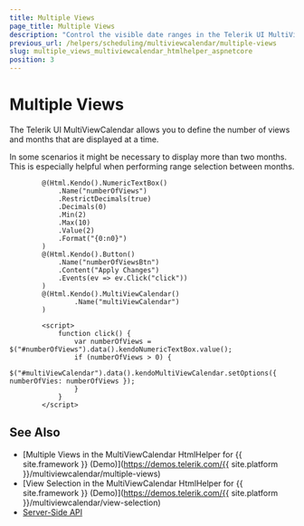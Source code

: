 ```yaml
---
title: Multiple Views
page_title: Multiple Views
description: "Control the visible date ranges in the Telerik UI MultiViewCalendar and manage the number of its horizontally rendered views."
previous_url: /helpers/scheduling/multiviewcalendar/multiple-views
slug: multiple_views_multiviewcalendar_htmlhelper_aspnetcore
position: 3
---
```


# Multiple Views

The Telerik UI MultiViewCalendar allows you to define the number of views and months that are displayed at a time.

In some scenarios it might be necessary to display more than two months. This is especially helpful when performing range selection between months.

```Razor
        @(Html.Kendo().NumericTextBox()
            .Name("numberOfViews")
            .RestrictDecimals(true)
            .Decimals(0)
            .Min(2)
            .Max(10)
            .Value(2)
            .Format("{0:n0}")
        )
        @(Html.Kendo().Button()
            .Name("numberOfViewsBtn")
            .Content("Apply Changes")
            .Events(ev => ev.Click("click"))
        )
        @(Html.Kendo().MultiViewCalendar()
                .Name("multiViewCalendar")
        )

        <script>
            function click() {
                var numberOfViews = $("#numberOfViews").data().kendoNumericTextBox.value();
                if (numberOfViews > 0) {
                    $("#multiViewCalendar").data().kendoMultiViewCalendar.setOptions({ numberOfVies: numberOfViews });
                }
            }
        </script>
```

## See Also

* [Multiple Views in the MultiViewCalendar HtmlHelper for {{ site.framework }} (Demo)](https://demos.telerik.com/{{ site.platform }}/multiviewcalendar/multiple-views)
* [View Selection in the MultiViewCalendar HtmlHelper for {{ site.framework }} (Demo)](https://demos.telerik.com/{{ site.platform }}/multiviewcalendar/view-selection)
* [Server-Side API](/api/multiviewcalendar)
